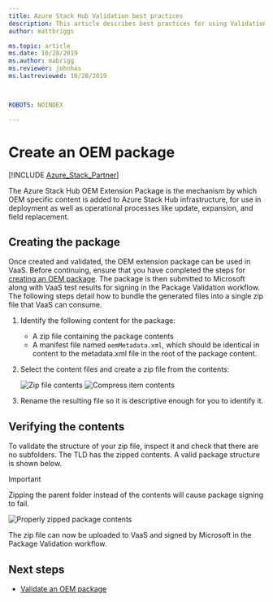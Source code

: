 ```yaml
---
title: Azure Stack Hub Validation best practices 
description: This article describes best practices for using Validation as a Service.
author: mattbriggs

ms.topic: article
ms.date: 10/28/2019
ms.author: mabrigg
ms.reviewer: johnhas
ms.lastreviewed: 10/28/2019



ROBOTS: NOINDEX

---
```


# Create an OEM package

[!INCLUDE [Azure_Stack_Partner](./includes/azure-stack-partner-appliesto.md)]

The Azure Stack Hub OEM Extension Package is the mechanism by which OEM specific content is added to Azure Stack Hub infrastructure, for use in deployment as well as operational processes like update, expansion, and field replacement.

## Creating the package

Once created and validated, the OEM extension package can be used in VaaS.  Before continuing, ensure that you have completed the steps for [creating an OEM package](https://microsoft.sharepoint.com/:w:/r/teams/cloudsolutions/Sacramento/_layouts/15/Doc.aspx?sourcedoc=%7BD7406069-7661-419C-B3B1-B6A727AB3972%7D&file=Azure%20Stack%20OEM%20Extension%20Package.docx&action=default&mobileredirect=true). The package is then submitted to Microsoft along with VaaS test results for signing in the Package Validation workflow. The following steps detail how to bundle the generated files into a single zip file that VaaS can consume.

1. Identify the following content for the package:
    - A zip file containing the package contents
    - A manifest file named `oemMetadata.xml`, which should be identical in content to the metadata.xml file in the root of the package content.

2. Select the content files and create a zip file from the contents:

    ![Zip file contents](media/vaas-create-oem-package-1.png)
    ![Compress item contents](media/vaas-create-oem-package-2.png)

3. Rename the resulting file so it is descriptive enough for you to identify it.

## Verifying the contents

To validate the structure of your zip file, inspect it and check that there are no subfolders. The TLD has the zipped contents. A valid package structure is shown below.
> [!IMPORTANT]
> Zipping the parent folder instead of the contents will cause package signing to fail.

![Properly zipped package contents](media/vaas-create-oem-package-3.png)

The zip file can now be uploaded to VaaS and signed by Microsoft in the Package Validation workflow.

## Next steps

- [Validate an OEM package](azure-stack-vaas-validate-oem-package.md)
